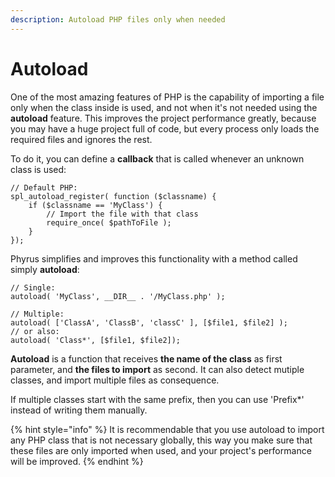 ```yaml
---
description: Autoload PHP files only when needed
---
```


# Autoload

One of the most amazing features of PHP is the capability of importing a file only when the class inside is used, and not when it's not needed using the **autoload** feature. This improves the project performance greatly, because you may have a huge project full of code, but every process only loads the required files and ignores the rest.

To do it, you can define a **callback** that is called whenever an unknown class is used:

```
// Default PHP:
spl_autoload_register( function ($classname) {
    if ($classname == 'MyClass') {
        // Import the file with that class
        require_once( $pathToFile );
    }
});
```

Phyrus simplifies and improves this functionality with a method called simply **autoload**:

```
// Single:
autoload( 'MyClass', __DIR__ . '/MyClass.php' );

// Multiple:
autoload( ['ClassA', 'ClassB', 'classC' ], [$file1, $file2] );
// or also:
autoload( 'Class*', [$file1, $file2]);
```

**Autoload** is a function that receives **the name of the class** as first parameter, and **the files to import** as second. It can also detect mutiple classes, and import multiple files as consequence.

If multiple classes start with the same prefix, then you can use 'Prefix\*' instead of writing them manually.

{% hint style="info" %}
It is recommendable that you use autoload to import any PHP class that is not necessary globally, this way you make sure that these files are only imported when used, and your project's performance will be improved.
{% endhint %}
